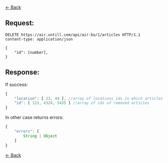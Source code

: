 [← Back](README.md)

## Request:

```http
DELETE https://air.untill.com/api/air-bo/1/articles HTTP/1.1
content-type: application/json

{
    "id": [number],
}
```

## Response: 

If success:

```javascript
{
    "location": [ 23, 44 ], //array of locations ids in which articles was removed
    "id": [ 123, 4324, 5435 ] //array of ids of removed articles
}
```
In other case returns errors:

```javascript
{
    "errors": [
        String | Object
    ]
}
```

[← Back](README.md)
